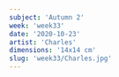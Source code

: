 ```yaml
---
subject: 'Autumn 2'
week: 'week33'
date: '2020-10-23'
artist: 'Charles'
dimensions: '14x14 cm'
slug: 'week33/Charles.jpg'
---
```

